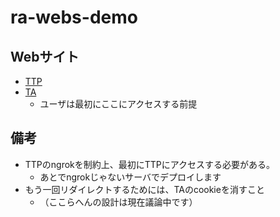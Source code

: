 # ra-webs-demo

## Webサイト

- [TTP](https://d284-2001-200-0-8801-6e2b-59ff-fe94-16b2.ngrok-free.app)
- [TA](https://test6.ochano.co)
  - ユーザは最初にここにアクセスする前提

## 備考

- TTPのngrokを制約上、最初にTTPにアクセスする必要がある。
  - あとでngrokじゃないサーバでデプロイします
- もう一回リダイレクトするためには、TAのcookieを消すこと
  - （ここらへんの設計は現在議論中です）

